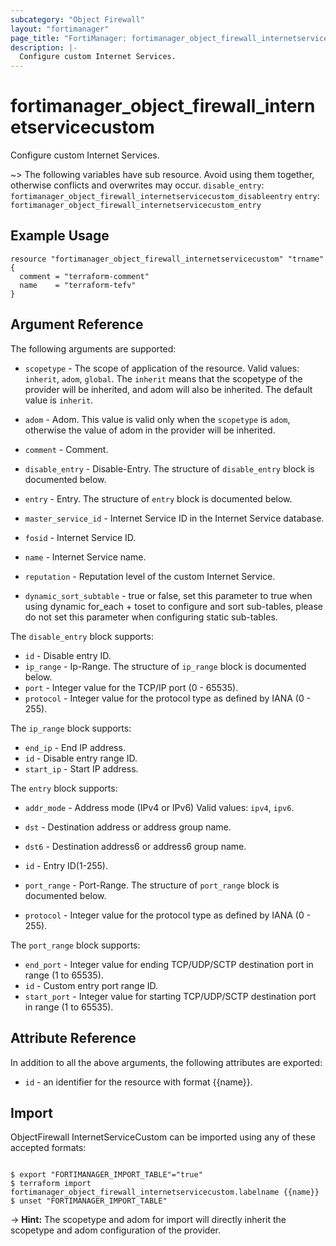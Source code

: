 ```yaml
---
subcategory: "Object Firewall"
layout: "fortimanager"
page_title: "FortiManager: fortimanager_object_firewall_internetservicecustom"
description: |-
  Configure custom Internet Services.
---
```


# fortimanager_object_firewall_internetservicecustom
Configure custom Internet Services.

~> The following variables have sub resource. Avoid using them together, otherwise conflicts and overwrites may occur.
`disable_entry`: `fortimanager_object_firewall_internetservicecustom_disableentry`
`entry`: `fortimanager_object_firewall_internetservicecustom_entry`



## Example Usage

```hcl
resource "fortimanager_object_firewall_internetservicecustom" "trname" {
  comment = "terraform-comment"
  name    = "terraform-tefv"
}
```

## Argument Reference


The following arguments are supported:

* `scopetype` - The scope of application of the resource. Valid values: `inherit`, `adom`, `global`. The `inherit` means that the scopetype of the provider will be inherited, and adom will also be inherited. The default value is `inherit`.
* `adom` - Adom. This value is valid only when the `scopetype` is `adom`, otherwise the value of adom in the provider will be inherited.

* `comment` - Comment.
* `disable_entry` - Disable-Entry. The structure of `disable_entry` block is documented below.
* `entry` - Entry. The structure of `entry` block is documented below.
* `master_service_id` - Internet Service ID in the Internet Service database.
* `fosid` - Internet Service ID.
* `name` - Internet Service name.
* `reputation` - Reputation level of the custom Internet Service.
* `dynamic_sort_subtable` - true or false, set this parameter to true when using dynamic for_each + toset to configure and sort sub-tables, please do not set this parameter when configuring static sub-tables.

The `disable_entry` block supports:

* `id` - Disable entry ID.
* `ip_range` - Ip-Range. The structure of `ip_range` block is documented below.
* `port` - Integer value for the TCP/IP port (0 - 65535).
* `protocol` - Integer value for the protocol type as defined by IANA (0 - 255).

The `ip_range` block supports:

* `end_ip` - End IP address.
* `id` - Disable entry range ID.
* `start_ip` - Start IP address.

The `entry` block supports:

* `addr_mode` - Address mode (IPv4 or IPv6) Valid values: `ipv4`, `ipv6`.

* `dst` - Destination address or address group name.
* `dst6` - Destination address6 or address6 group name.
* `id` - Entry ID(1-255).
* `port_range` - Port-Range. The structure of `port_range` block is documented below.
* `protocol` - Integer value for the protocol type as defined by IANA (0 - 255).

The `port_range` block supports:

* `end_port` - Integer value for ending TCP/UDP/SCTP destination port in range (1 to 65535).
* `id` - Custom entry port range ID.
* `start_port` - Integer value for starting TCP/UDP/SCTP destination port in range (1 to 65535).


## Attribute Reference

In addition to all the above arguments, the following attributes are exported:
* `id` - an identifier for the resource with format {{name}}.

## Import

ObjectFirewall InternetServiceCustom can be imported using any of these accepted formats:
```

$ export "FORTIMANAGER_IMPORT_TABLE"="true"
$ terraform import fortimanager_object_firewall_internetservicecustom.labelname {{name}}
$ unset "FORTIMANAGER_IMPORT_TABLE"
```
-> **Hint:** The scopetype and adom for import will directly inherit the scopetype and adom configuration of the provider.
